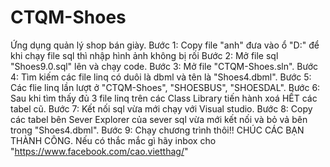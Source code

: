 # CTQM-Shoes
Ứng dụng quản lý shop bán giày.
Bước 1: Copy file "anh" đưa vào ổ "D:\" để khi chạy file sql thì nhập hình ảnh không bị rối
Bước 2: Mở file sql "Shoes9.0.sql" lên và chạy code.
Bước 3: Mở file "CTQM-Shoes.sln".
Bước 4: Tìm kiếm các file linq có duôi là dbml và tên là "Shoes4.dbml".
Bước 5: Các flie linq lần lượt ở "CTQM-Shoes", "SHOESBUS", "SHOESDAL".
Bước 6: Sau khi tìm thấy đủ 3 file linq trên các Class Library tiến hành xoá HẾT các tabel cũ.
Bước 7: Kết nối sql vừa mới chạy với Visual studio.
Bước 8: Copy các tabel bên Sever Explorer của sever sql vừa mới kết nối và bỏ vả bên trong "Shoes4.dbml".
Bước 9: Chạy chương trình thôi!!
CHÚC CÁC BẠN THÀNH CÔNG.
Nếu có thắc mắc gì hãy inbox cho "https://www.facebook.com/cao.vietthag/"
